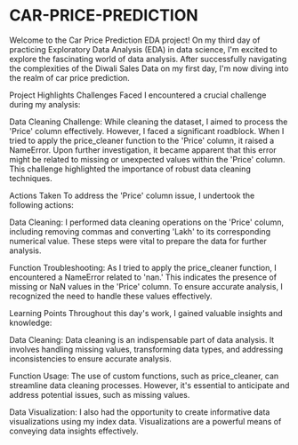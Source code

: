 # CAR-PRICE-PREDICTION
Welcome to the Car Price Prediction EDA project! On my third day of practicing Exploratory Data Analysis (EDA) in data science, I'm excited to explore the fascinating world of data analysis. After successfully navigating the complexities of the Diwali Sales Data on my first day, I'm now diving into the realm of car price prediction.

Project Highlights
Challenges Faced
I encountered a crucial challenge during my analysis:

Data Cleaning Challenge: While cleaning the dataset, I aimed to process the 'Price' column effectively. However, I faced a significant roadblock. When I tried to apply the price_cleaner function to the 'Price' column, it raised a NameError. Upon further investigation, it became apparent that this error might be related to missing or unexpected values within the 'Price' column. This challenge highlighted the importance of robust data cleaning techniques.

Actions Taken
To address the 'Price' column issue, I undertook the following actions:

Data Cleaning: I performed data cleaning operations on the 'Price' column, including removing commas and converting 'Lakh' to its corresponding numerical value. These steps were vital to prepare the data for further analysis.

Function Troubleshooting: As I tried to apply the price_cleaner function, I encountered a NameError related to 'nan.' This indicates the presence of missing or NaN values in the 'Price' column. To ensure accurate analysis, I recognized the need to handle these values effectively.

Learning Points
Throughout this day's work, I gained valuable insights and knowledge:

Data Cleaning: Data cleaning is an indispensable part of data analysis. It involves handling missing values, transforming data types, and addressing inconsistencies to ensure accurate analysis.

Function Usage: The use of custom functions, such as price_cleaner, can streamline data cleaning processes. However, it's essential to anticipate and address potential issues, such as missing values.

Data Visualization: I also had the opportunity to create informative data visualizations using my index data. Visualizations are a powerful means of conveying data insights effectively.
